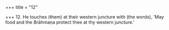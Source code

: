 +++
title = "12"

+++
12. He touches (them) at their western juncture with (the words), 'May food and the Brāhmaṇa protect thee at thy western juncture.'
